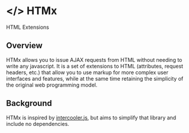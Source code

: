# </> HTMx
HTML Extensions

## Overview

HTMx allows you to issue AJAX requests from HTML without needing to write any javascript.  It is a set of extensions
to HTML (attributes, request headers, etc.) that allow you to use markup for more complex user interfaces and 
features, while at the same time retaining the simplicity of the original web programming model. 

## Background

HTMx is inspired by [intercooler.js](http://intercoolerjs.org), but aims to simplify that library and include no dependencies.
